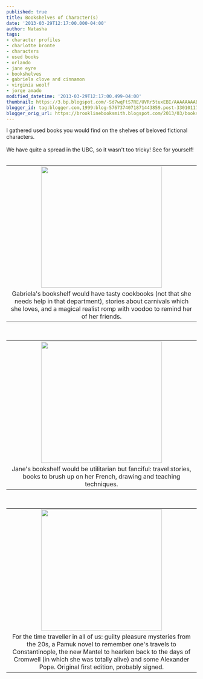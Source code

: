 ```yaml
---
published: true
title: Bookshelves of Character(s)
date: '2013-03-29T12:17:00.000-04:00'
author: Natasha
tags:
- character profiles
- charlotte bronte
- characters
- used books
- orlando
- jane eyre
- bookshelves
- gabriela clove and cinnamon
- virginia woolf
- jorge amado
modified_datetime: '2013-03-29T12:17:00.499-04:00'
thumbnail: https://3.bp.blogspot.com/-Sd7wqFtS7RE/UVRr5tuxEBI/AAAAAAAABN4/UKI9m-YxhVU/s72-c/gabriela.jpg
blogger_id: tag:blogger.com,1999:blog-5767374071871443859.post-3301011774132442911
blogger_orig_url: https://brooklinebooksmith.blogspot.com/2013/03/bookshelves-of-characters.html
---
```


<div class="separator" style="clear: both; text-align: center;"></div>I gathered used books you would find on the shelves of beloved fictional characters.<br /><br />We have quite a spread in the UBC, so it wasn't too tricky! See for yourself!<br /><div class="separator" style="clear: both; text-align: center;"></div><br /><div class="separator" style="clear: both; text-align: center;"></div><table align="center" cellpadding="0" cellspacing="0" class="tr-caption-container" style="margin-left: auto; margin-right: auto; text-align: center;"><tbody><tr><td style="text-align: center;"><a href="https://3.bp.blogspot.com/-Sd7wqFtS7RE/UVRr5tuxEBI/AAAAAAAABN4/UKI9m-YxhVU/s1600/gabriela.jpg" imageanchor="1" style="margin-left: auto; margin-right: auto;"><img border="0" height="320" src="https://3.bp.blogspot.com/-Sd7wqFtS7RE/UVRr5tuxEBI/AAAAAAAABN4/UKI9m-YxhVU/s320/gabriela.jpg" width="320" /></a></td></tr><tr><td class="tr-caption" style="text-align: center;">Gabriela's bookshelf would have tasty cookbooks (not that she needs help in that department), stories about carnivals which she loves, and a magical realist romp with voodoo to remind her of her friends.</td></tr></tbody></table><br /><table align="center" cellpadding="0" cellspacing="0" class="tr-caption-container" style="margin-left: auto; margin-right: auto; text-align: center;"><tbody><tr><td style="text-align: center;"><a href="https://1.bp.blogspot.com/-u_fEoSa41Xw/UVRr5lUhMRI/AAAAAAAABN8/cRrtXKZGNxc/s1600/jane_eyre.jpg" imageanchor="1" style="margin-left: auto; margin-right: auto;"><img border="0" height="320" src="https://1.bp.blogspot.com/-u_fEoSa41Xw/UVRr5lUhMRI/AAAAAAAABN8/cRrtXKZGNxc/s320/jane_eyre.jpg" width="320" /></a></td></tr><tr><td class="tr-caption" style="text-align: center;">Jane's bookshelf would be utilitarian but fanciful: travel stories, books to brush up on her French, drawing and teaching techniques.</td></tr></tbody></table><br /><table align="center" cellpadding="0" cellspacing="0" class="tr-caption-container" style="margin-left: auto; margin-right: auto; text-align: center;"><tbody><tr><td style="text-align: center;"><a href="https://1.bp.blogspot.com/-EU8yR5b61_E/UVRr5oLoTAI/AAAAAAAABOA/PFHHfdgyzKQ/s1600/orlando.jpg" imageanchor="1" style="margin-left: auto; margin-right: auto;"><img border="0" height="320" src="https://1.bp.blogspot.com/-EU8yR5b61_E/UVRr5oLoTAI/AAAAAAAABOA/PFHHfdgyzKQ/s320/orlando.jpg" width="320" /></a></td></tr><tr><td class="tr-caption" style="text-align: center;">For the time traveller in all of us: guilty pleasure mysteries from the 20s, a Pamuk novel to remember one's travels to Constantinople, the new Mantel to hearken back to the days of Cromwell (in which she was totally alive) and some Alexander Pope. Original first edition, probably signed.</td></tr></tbody></table><br />